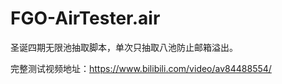 # FGO-AirTester.air

圣诞四期无限池抽取脚本，单次只抽取八池防止邮箱溢出。

完整测试视频地址：<https://www.bilibili.com/video/av84488554/>
